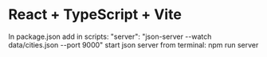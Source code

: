 # React + TypeScript + Vite

In package.json add in scripts: "server": "json-server --watch data/cities.json --port 9000"
start json server from terminal: npm run server
